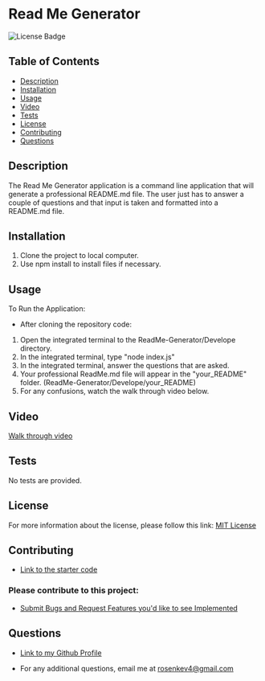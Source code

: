# Read Me Generator
![License Badge](https://img.shields.io/badge/License-MIT-blue.svg)

## Table of Contents
- [Description](#description) 
- [Installation](#installation) 
- [Usage](#usage) 
- [Video](#video)
- [Tests](#tests)
- [License](#license)
- [Contributing](#contributing)
- [Questions](#questions)

## Description
The Read Me Generator application is a command line application that will generate a professional README.md file. The user
just has to answer a couple of questions and that input is taken and formatted into a README.md file.

## Installation
1) Clone the project to local computer.
2) Use npm install to install files if necessary. 

## Usage
To Run the Application:
- After cloning the repository code:
1) Open the integrated terminal to the ReadMe-Generator/Develope directory.
2) In the integrated terminal, type "node index.js"
3) In the integrated terminal, answer the questions that are asked.
4) Your professional ReadMe.md file will appear in the "your_README" folder. (ReadMe-Generator/Develope/your_README)
5) For any confusions, watch the walk through video below. 

## Video
[Walk through video](https://drive.google.com/file/d/1f9pVuyEjT8Ed6gtFVAaAM7EbfgG4EgEp/view)

## Tests
No tests are provided. 

## License 
For more information about the license, please follow this link: [MIT License](https://opensource.org/license/mit/)

## Contributing
- [Link to the starter code](https://github.com/coding-boot-camp/potential-enigma)

### Please contribute to this project:
- [Submit Bugs and Request Features you'd like to see Implemented](https://github.com/krosengr4/readme-generator/issues)

## Questions
- [Link to my Github Profile](https://github.com/krosengr4)

- For any additional questions, email me at rosenkev4@gmail.com
